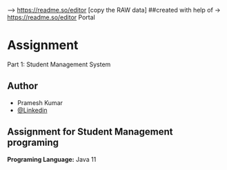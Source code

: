 --> https://readme.so/editor  [copy the RAW data]
##created with help of -> https://readme.so/editor  Portal
# Assignment

Part 1: Student Management System


## Author
- Pramesh Kumar
- [@Linkedin](https://www.linkedin.com/in/prameshkumar/)


## Assignment for Student Management programing

**Programing Language:** Java 11

